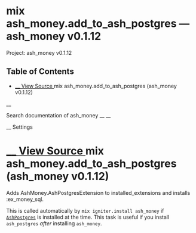 # mix ash_money.add_to_ash_postgres — ash_money v0.1.12

Project: ash_money v0.1.12

## Table of Contents

- [ __ View Source ](external_link) mix ash_money.add_to_ash_postgres (ash_money v0.1.12)

__

Search documentation of ash_money __ __

__ Settings

#  [ __ View Source ](external_link) mix ash_money.add_to_ash_postgres (ash_money v0.1.12)

Adds AshMoney.AshPostgresExtension to installed_extensions and installs :ex_money_sql.

This is called automatically by `mix igniter.install ash_money` if [`AshPostgres`](external_link) is installed at the time. This task is useful if you install `ash_postgres` _after_ installing `ash_money`.

